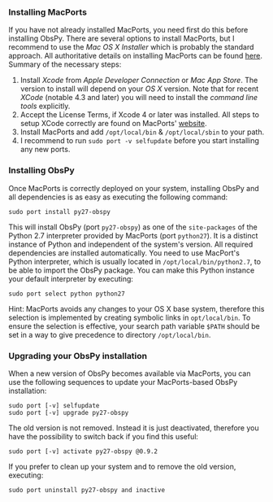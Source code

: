 ###  Installing MacPorts ###

If you have not already installed MacPorts, you need first do this before installing ObsPy. There are several options to install MacPorts, but I recommend to use the _Mac OS X Installer_ which is probably the standard approach. All authoritative details on installing MacPorts can be found [here](http://www.macports.org/install.php). Summary of the necessary steps:

1. Install _Xcode_ from _Apple Developer Connection_ or _Mac App Store_. The version to install will depend on your _OS X_ version. Note that for recent _XCode_ (notable 4.3 and later) you will need to install the _command line tools_ explicitly. 
1. Accept the License Terms, if Xcode 4 or later was installed. All steps to setup XCode correctly are found on MacPorts' [website](http://www.macports.org/install.php). 
1. Install MacPorts and add `/opt/local/bin` & `/opt/local/sbin` to your path.
1. I recommend to run `sudo port -v selfupdate` before you start installing any new ports.


### Installing ObsPy ###

Once MacPorts is correctly deployed on your system, installing ObsPy and all dependencies is as easy as executing the following command:

    sudo port install py27-obspy

This will install ObsPy (port `py27-obspy`) as one of the `site-packages` of the Python 2.7 interpreter provided by MacPorts (port `python27`). It is a distinct instance of Python and independent of the system's version. All required dependencies are installed automatically. You need to use MacPort's Python interpreter, which is usually located in `/opt/local/bin/python2.7`, to be able to import the ObsPy package. You can make this Python instance your default interpreter by executing:

    sudo port select python python27

Hint: MacPorts avoids any changes to your OS X base system, therefore this selection is implemented by creating symbolic links in `opt/local/bin`. To ensure the selection is effective, your search path variable `$PATH` should be set in a way to give precedence to directory `/opt/local/bin`.


### Upgrading your ObsPy installation ###

When a new version of ObsPy becomes available via MacPorts, you can use the following sequences to update your MacPorts-based ObsPy installation:

    sudo port [-v] selfupdate
    sudo port [-v] upgrade py27-obspy

The old version is not removed. Instead it is just deactivated, therefore you have the possibility to switch back if you find this useful:

    sudo port [-v] activate py27-obspy @0.9.2  

If you prefer to clean up your system and to remove the old version, executing:

    sudo port uninstall py27-obspy and inactive
